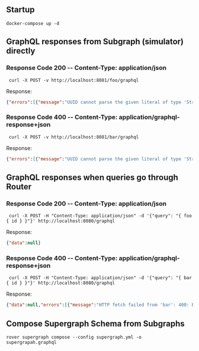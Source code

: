 ## Startup

```shell
docker-compose up -d
````


## GraphQL responses from Subgraph (simulator) directly

### Response Code 200 -- Content-Type: application/json

```shell
 curl -X POST -v http://localhost:8081/foo/graphql
```

Response: 

```json
{"errors":[{"message":"UUID cannot parse the given literal of type 'StringValueNode'.","path":["input","acceptorId"],"extensions":{"field":"Foo.acceptorId","fieldType":"UUID"}}]}
```

### Response Code 400 -- Content-Type: application/graphql-response+json 

```shell
 curl -X POST -v http://localhost:8081/bar/graphql
```

Response:

```json
{"errors":[{"message":"UUID cannot parse the given literal of type 'StringValueNode'.","path":["input","acceptorId"],"extensions":{"field":"Foo.acceptorId","fieldType":"UUID"}}]}
```

## GraphQL responses when queries go through Router

### Response Code 200 -- Content-Type: application/json

```shell
 curl -X POST -H "Content-Type: application/json" -d '{"query": "{ foo { id } }"}' http://localhost:8080/graphql
```

Response:

```json
{"data":null}
```

### Response Code 400 -- Content-Type: application/graphql-response+json

```shell
 curl -X POST -H "Content-Type: application/json" -d '{"query": "{ bar { id } }"}' http://localhost:8080/graphql
```

Response: 

```json
{"data":null,"errors":[{"message":"HTTP fetch failed from 'bar': 400: Bad Request","extensions":{"code":"SUBREQUEST_HTTP_ERROR","service":"bar","reason":"400: Bad Request","http":{"status":400}}}]}
```

## Compose Supergraph Schema from Subgraphs

```shell
rover supergraph compose --config supergraph.yml -o supergrapah.graphql
```